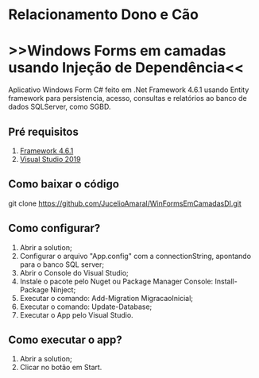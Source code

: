 
# Relacionamento Dono e Cão
# >>Windows Forms em camadas usando Injeção de Dependência<<

Aplicativo Windows Form C# feito em .Net Framework 4.6.1 usando Entity framework para persistencia, acesso, consultas e relatórios ao banco de dados SQLServer, como SGBD.

## Pré requisitos
 
1. [Framework 4.6.1](https://www.microsoft.com/pt-br/download/details.aspx?id=49982)
2. [Visual Studio 2019](https://visualstudio.microsoft.com/pt-br/vs/)

## Como baixar o código

git clone https://github.com/JucelioAmaral/WinFormsEmCamadasDI.git

## Como configurar?

1. Abrir a solution;
2. Configurar o arquivo "App.config" com a connectionString, apontando para o banco SQL server;
3. Abrir o Console do Visual Studio;
4. Instale o pacote pelo Nuget ou Package Manager Console: Install-Package Ninject;
5. Executar o comando: Add-Migration MigracaoInicial;
6. Executar o comando: Update-Database;
7. Executar o App pelo Visual Studio.

## Como executar o app?

1. Abrir a solution;
2. Clicar no botão em Start.